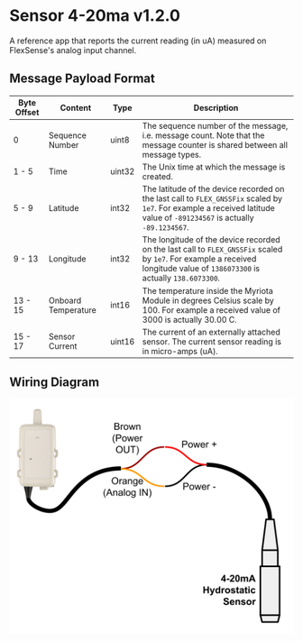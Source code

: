 # Sensor 4-20ma v1.2.0
A reference app that reports the current reading (in uA) measured on FlexSense's analog input channel.

## Message Payload Format

| Byte Offset | Content | Type | Description |
| ----------- | ------- | ---- | ----------- |
| 0 | Sequence Number | uint8 | The sequence number of the message, i.e. message count. Note that the message counter is shared between all message types. |
| 1 - 5 | Time | uint32 | The Unix time at which the message is created. |
| 5 - 9 | Latitude | int32 | The latitude of the device recorded on the last call to `FLEX_GNSSFix` scaled by `1e7`. For example a received latitude value of `-891234567` is actually `-89.1234567`. |
| 9 - 13 | Longitude | int32 | The longitude of the device recorded on the last call to `FLEX_GNSSFix` scaled by `1e7`. For example a received longitude value of `1386073300` is actually `138.6073300`. |
| 13 - 15 | Onboard Temperature | int16 | The temperature inside the Myriota Module in degrees Celsius scale by 100.  For example a received value of 3000 is actually 30.00 C. |
| 15 - 17 | Sensor Current | uint16 | The current of an externally attached sensor. The current sensor reading is in micro-amps (uA). |

## Wiring Diagram
![Sensor 4 20ma](../wiring_diagrams/sensor-4-20ma.svg)

